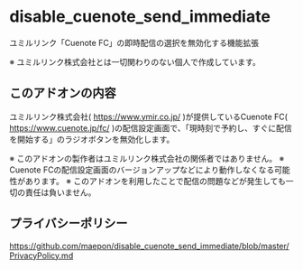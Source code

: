 # disable_cuenote_send_immediate

ユミルリンク「Cuenote FC」の即時配信の選択を無効化する機能拡張

※ ユミルリンク株式会社とは一切関わりのない個人で作成しています。

## このアドオンの内容

ユミルリンク株式会社( https://www.ymir.co.jp/ )が提供しているCuenote FC( https://www.cuenote.jp/fc/ )の配信設定画面で、「現時刻で予約し、すぐに配信を開始する」のラジオボタンを無効化します。

※ このアドオンの製作者はユミルリンク株式会社の関係者ではありません。
※ Cuenote FCの配信設定画面のバージョンアップなどにより動作しなくなる可能性があります。
※ このアドオンを利用したことで配信の問題などが発生しても一切の責任は負いません。

## プライバシーポリシー

https://github.com/maepon/disable_cuenote_send_immediate/blob/master/PrivacyPolicy.md